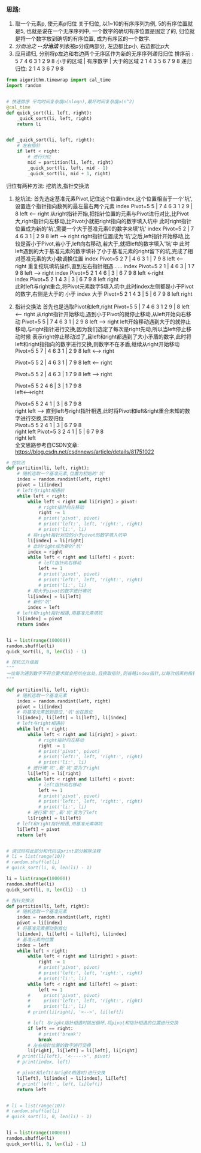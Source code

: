 ### 思路:

1. 取一个元素p, 使元素p归位
    关于归位, 以1~10的有序序列为例, 5的有序位置就是5, 也就是说在一个无序序列中, 一个数字的确切有序位置是固定了的, 归位就是将一个数字放到确切的有序位置, 成为有序区的一个数字.
2. *分而治之 --**分治法***
    列表被p分成两部分, 左边都比p小, 右边都比p大
3. 应用递归, 分别将p左边和右边两个无序区作为新的无序序列递归归位
  排序前 : 
   5 7 4 6 3 1 2 9 8
   小于的区域 | 有序数字 | 大于的区域
   2 1 4 3      5      6 7 9 8
   递归归位:
           2 1 4 3
           6 7 9 8

```python
from aigorithm.timewrap import cal_time
import random


# 快速排序 平均时间复杂度o(nlogn),最坏时间复杂度o(n^2)
@cal_time
def quick_sort(li, left, right):
    _quick_sort(li, left, right)
    return li


def _quick_sort(li, left, right):
    # 左右指针
    if left < right:
        # 进行归位
        mid = partition(li, left, right)
        _quick_sort(li, left, mid - 1)
        _quick_sort(li, mid + 1, right)
```

归位有两种方法: 挖坑法,指针交换法

1. 挖坑法:
    首先选定基准元素Pivot,记住这个位置index,这个位置相当于一个'坑',设置连个指针指向数列的最左最右两个元素
            index
    Pivot=5   5 | 7  4  6  3  1  2  9 | 8
            left                  <-- right
    从right指针开始,把指针位置的元素与Pivot进行对比,比Pivot大,right指针向左移动,比Pivot小就把right指向的数字填入坑中
此时right指针位置成为新的'坑',需要一个大于基准元素0的数字来填'坑'
                                index
    Pivot=5   2 | 7  4  6  3  1 | 2  9  8
            left -->            right
    right指针位置成为'坑'之后,left指针开始移动,比较是否小于Pivot,若小于,left向右移动,若大于,就把left的数字填入'坑'中
此时left遇到的大于基准元素的数字填补了小于基准元素的right留下的坑,完成了相对基准元素的大小数调换位置
               index
    Pivot=5   2  7 | 4  6  3  1 | 7  9  8
               left         <-- right
    重复挖坑填坑操作,直到左右指针相遇......
                             index
    Pivot=5   2  1 | 4  6  3 | 1  7  9  8
               left -->      right
                      index
    Pivot=5   2  1  4  6 | 3 | 6  7  9  8
                      left  <-right               
                         index
    Pivot=5   2  1  4  3 | 3 | 6  7  9  8
                         left
                         right                
    此时left与right重合,将Pivot元素数字5填入坑中,此时index左侧都是小于Pivot的数字,右侧是大于的
                 小于     index    大于
    Pivot=5   2  1  4  3 | 5 | 6  7  9  8
                         left
                         right 
    
2. 指针交换法
    首先也是选取Pivot和left,right
    Pivot=5   5 | 7  4  6  3  1  2  9 | 8
            left                  <-- right
    从right指针开始移动,遇到小于Pivot的就停止移动,从left开始向右移动
    Pivot=5   5 | 7  4  6  3  1 | 2  9  8
            left -->            right
    left开始移动遇到大于的就停止移动,与right指针进行交换,因为我们选定了每次是right先动,所以当left停止移动时候
    表示right停止移动过了,且left和right都遇到了大小矛盾的数字,此时将left和right指指向的数字进行交换,则数字不在矛盾,继续从right开始移动
    Pivot=5   5  7 | 4  6  3  1 | 2  9  8
                left    <-->    right
                
    Pivot=5   5  2 | 4  6  3  1 | 7  9  8
                left        <-- right
                
    Pivot=5   5  2 | 4  6  3 | 1  7  9  8
                left -->     right      
                
    Pivot=5   5  2  4  6 | 3 | 1  7  9  8    
                      left<-->right 
                      
    Pivot=5   5  2  4  1 | 3 | 6  7  9  8    
                         right 
                     left --> 
    直到left与right指针相遇,此时将Pivot和left&right重合未知的数字进行交换,实现归位                    
    Pivot=5   5  2  4  1 | 3 | 6  7  9  8    
                         right
                         left
    Pivot=5   3  2  4  1 | 5 | 6  7  9  8    
                         right
                         left  
全文思路参考自CSDN文章:
https://blog.csdn.net/csdnnews/article/details/81751022

```python
# 挖坑法
def partition(li, left, right):
    # 随机选取一个基准元素,位置为初始的'坑'
    index = random.randint(left, right)
    pivot = li[index]
    # left与right相遇前
    while left < right:
        while left < right and li[right] > pivot:
            # right指针向左移动
            right -= 1
            # print('pivot', pivot)
            # print('left:', left, 'right:', right)
            # print('li:', li)
        # 将right指针对应的小于pivot的数字填入坑中
        li[index] = li[right]
        # 此时right成为新的'坑'
        index = right
        while left < right and li[left] < pivot:
            # left指针向右移动
            left += 1
            # print('pivot', pivot)
            # print('left:', left, 'right:', right)
            # print('li:', li)
        # 用大于pivot的数字进行填坑
        li[index] = li[left]
        # 新的'坑'
        index = left
    # left和right指针相遇,用基准元素填坑
    li[index] = pivot
    return index


li = list(range(100000))
random.shuffle(li)
quick_sort(li, 0, len(li) - 1)
```

```python
# 挖坑法升级版
"""
一位每次遇到数字不符合要求就会挖坑在此处,且换取指针,则省略index指针,以每次结束的指针为新的'坑'
"""

def partition(li, left, right):
    # 随机选取一个基准元素
    index = random.randint(left, right)
    pivot = li[index]
    # 将基准元素放到首位,'坑'也在首位
    li[index], li[left] = li[left], li[index]
    # left与right相遇前
    while left < right:
        while left < right and li[right] > pivot:
            # right指针向左移动
            right -= 1
            # print('pivot', pivot)
            # print('left:', left, 'right:', right)
            # print('li:', li)
        # 进行填'坑',新'坑'变为了right
        li[left] = li[right]
        while left < right and li[left] < pivot:
            # left指针向右移动
            left += 1
            # print('pivot', pivot)
            # print('left:', left, 'right:', right)
            # print('li:', li)
        # 进行填'坑',新'坑'变为了left
        li[right] = li[left]
    # left和right指针相遇,用基准元素填坑
    li[left] = pivot
    return left


# 调试时将此部分和代码证print部分解除注释
# li = list(range(10))
# random.shuffle(li)
# quick_sort(li, 0, len(li) - 1)

li = list(range(100000))
random.shuffle(li)
quick_sort(li, 0, len(li) - 1)
```

```python
# 指针交换法
def partition(li, left, right):
    # 随机选取一个基准元素
    index = random.randint(left, right)
    pivot = li[index]
    # 将基准元素挪动到首位
    li[index], li[left] = li[left], li[index]
    # 基准元素的位置
    index = left
    while left < right:
        while left < right and li[right] > pivot:
            right -= 1
            # print('pivot', pivot)
            # print('left:', left, 'right:', right)
            # print('li:', li)
        while left < right and li[left] <= pivot:
            left += 1
        #     print('pivot', pivot)
        #     print('left:', left, 'right:', right)
        #     print('li:', li)
        # print(li[right], '<-->', li[left])

        # left 与right指针相遇时跳出循环,将pivot和指针相遇的位置进行交换
        if left == right:
            # print('break')
            break
        # 左右指针位置的数字进行交换
        li[right], li[left] = li[left], li[right]
    # print(li[left], '<----->', pivot)
    # print(index, left)

    # pivot和left(与right相遇时)进行交换
    li[left], li[index] = li[index], li[left]
    # print('left:', left, li[left])
    return left


# li = list(range(10))
# random.shuffle(li)
# quick_sort(li, 0, len(li) - 1)


li = list(range(100000))
random.shuffle(li)
quick_sort(li, 0, len(li) - 1)